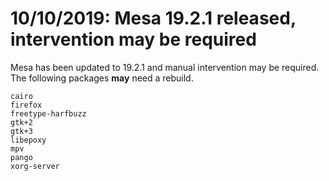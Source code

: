 # 10/10/2019: Mesa 19.2.1 released, intervention may be required

Mesa has been updated to 19.2.1 and manual intervention may be required.
The following packages **may** need a rebuild.

    cairo
    firefox
    freetype-harfbuzz
    gtk+2
    gtk+3
    libepoxy
    mpv
    pango
    xorg-server
